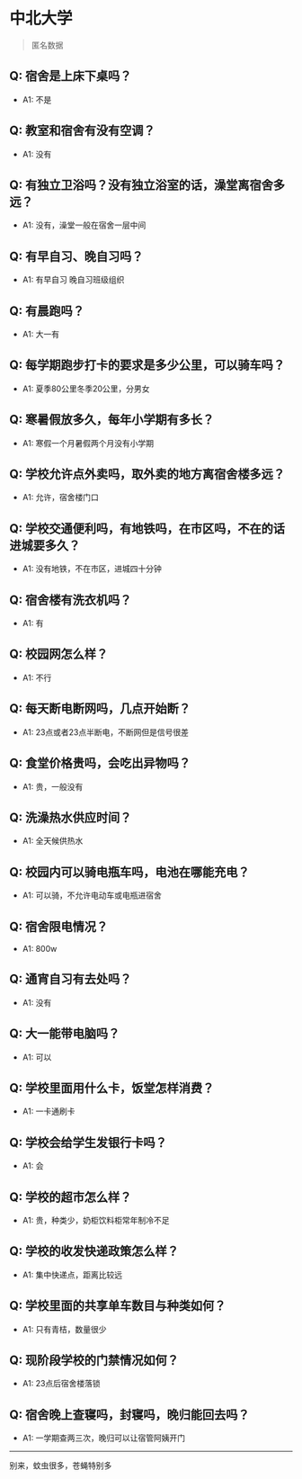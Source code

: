 # 中北大学
> 匿名数据
## Q: 宿舍是上床下桌吗？
- A1: 不是
## Q: 教室和宿舍有没有空调？
- A1: 没有
## Q: 有独立卫浴吗？没有独立浴室的话，澡堂离宿舍多远？
- A1: 没有，澡堂一般在宿舍一层中间
## Q: 有早自习、晚自习吗？
- A1: 有早自习 晚自习班级组织
## Q: 有晨跑吗？
- A1: 大一有
## Q: 每学期跑步打卡的要求是多少公里，可以骑车吗？
- A1: 夏季80公里冬季20公里，分男女
## Q: 寒暑假放多久，每年小学期有多长？
- A1: 寒假一个月暑假两个月没有小学期
## Q: 学校允许点外卖吗，取外卖的地方离宿舍楼多远？
- A1: 允许，宿舍楼门口
## Q: 学校交通便利吗，有地铁吗，在市区吗，不在的话进城要多久？
- A1: 没有地铁，不在市区，进城四十分钟
## Q: 宿舍楼有洗衣机吗？
- A1: 有
## Q: 校园网怎么样？
- A1: 不行
## Q: 每天断电断网吗，几点开始断？
- A1: 23点或者23点半断电，不断网但是信号很差
## Q: 食堂价格贵吗，会吃出异物吗？
- A1: 贵，一般没有
## Q: 洗澡热水供应时间？
- A1: 全天候供热水
## Q: 校园内可以骑电瓶车吗，电池在哪能充电？
- A1: 可以骑，不允许电动车或电瓶进宿舍
## Q: 宿舍限电情况？
- A1: 800w
## Q: 通宵自习有去处吗？
- A1: 没有
## Q: 大一能带电脑吗？
- A1: 可以
## Q: 学校里面用什么卡，饭堂怎样消费？
- A1: 一卡通刷卡
## Q: 学校会给学生发银行卡吗？
- A1: 会
## Q: 学校的超市怎么样？
- A1: 贵，种类少，奶柜饮料柜常年制冷不足
## Q: 学校的收发快递政策怎么样？
- A1: 集中快递点，距离比较远
## Q: 学校里面的共享单车数目与种类如何？
- A1: 只有青桔，数量很少
## Q: 现阶段学校的门禁情况如何？
- A1: 23点后宿舍楼落锁
## Q: 宿舍晚上查寝吗，封寝吗，晚归能回去吗？
- A1: 一学期查两三次，晚归可以让宿管阿姨开门
***
别来，蚊虫很多，苍蝇特别多